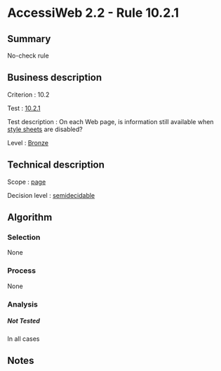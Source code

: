 # AccessiWeb 2.2 - Rule 10.2.1

## Summary

No-check rule

## Business description

Criterion : 10.2

Test :
[10.2.1](http://www.accessiweb.org/index.php/accessiweb-22-english-version.html#test-10-2-1)

Test description : On each Web page, is information still available when [style sheets](http://www.accessiweb.org/index.php/glossary-76.html#mFeuilleStyle) are disabled?

Level : [Bronze](/en/category/rules-design/accessiweb-11/level/bronze)

## Technical description

Scope : [page](/en/category/rules-design/accessiweb-11/scope/page)

Decision level :
[semidecidable](/en/category/rules-design/accessiweb-11/decision-level/semidecidable)

## Algorithm

### Selection

None

### Process

None

### Analysis

##### Not Tested

In all cases

## Notes


